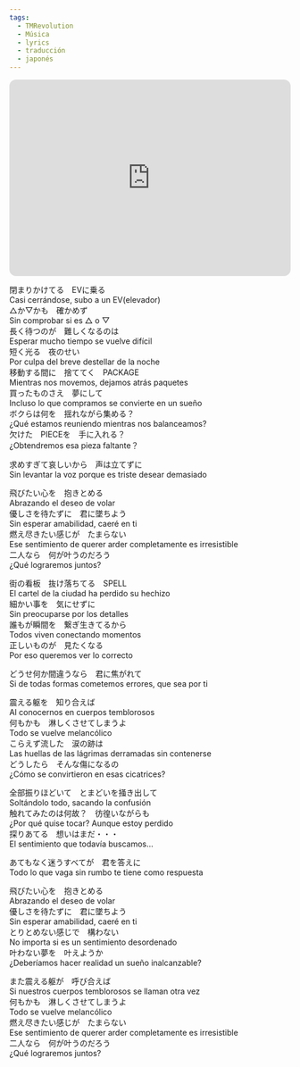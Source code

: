 ```yaml
---
tags:
  - TMRevolution
  - Música
  - lyrics
  - traducción
  - japonés
---
```

<iframe style="border-radius:12px" src="https://open.spotify.com/embed/track/2Q4PZMWdTFHCkWCCoEnddD?utm_source=generator" width="100%" height="352" frameBorder="0" allowfullscreen="" allow="autoplay; clipboard-write; encrypted-media; fullscreen; picture-in-picture" loading="lazy"></iframe>

閉まりかけてる　EVに乗る  
Casi cerrándose, subo a un EV(elevador)  
△か▽かも　確かめず  
Sin comprobar si es △ o ▽  
長く待つのが　難しくなるのは  
Esperar mucho tiempo se vuelve difícil  
短く光る　夜のせい  
Por culpa del breve destellar de la noche  
移動する間に　捨ててく　PACKAGE  
Mientras nos movemos, dejamos atrás paquetes  
買ったものさえ　夢にして  
Incluso lo que compramos se convierte en un sueño  
ボクらは何を　揺れながら集める？  
¿Qué estamos reuniendo mientras nos balanceamos?  
欠けた　PIECEを　手に入れる？  
¿Obtendremos esa pieza faltante？

求めすぎて哀しいから　声は立てずに  
Sin levantar la voz porque es triste desear demasiado

飛びたい心を　抱きとめる  
Abrazando el deseo de volar  
優しさを待たずに　君に墜ちよう  
Sin esperar amabilidad, caeré en ti  
燃え尽きたい感じが　たまらない  
Ese sentimiento de querer arder completamente es irresistible  
二人なら　何が叶うのだろう  
¿Qué lograremos juntos?

街の看板　抜け落ちてる　SPELL  
El cartel de la ciudad ha perdido su hechizo  
細かい事を　気にせずに  
Sin preocuparse por los detalles  
誰もが瞬間を　繋ぎ生きてるから  
Todos viven conectando momentos  
正しいものが　見たくなる  
Por eso queremos ver lo correcto

どうせ何か間違うなら　君に焦がれて  
Si de todas formas cometemos errores, que sea por ti

震える躯を　知り合えば  
Al conocernos en cuerpos temblorosos  
何もかも　淋しくさせてしまうよ  
Todo se vuelve melancólico  
こらえず流した　涙の跡は  
Las huellas de las lágrimas derramadas sin contenerse  
どうしたら　そんな傷になるの  
¿Cómo se convirtieron en esas cicatrices?

全部振りほどいて　とまどいを掻き出して  
Soltándolo todo, sacando la confusión  
触れてみたのは何故？　彷徨いながらも  
¿Por qué quise tocar? Aunque estoy perdido  
探りあてる　想いはまだ・・・  
El sentimiento que todavía buscamos...

あてもなく迷うすべてが　君を答えに  
Todo lo que vaga sin rumbo te tiene como respuesta

飛びたい心を　抱きとめる  
Abrazando el deseo de volar  
優しさを待たずに　君に墜ちよう  
Sin esperar amabilidad, caeré en ti  
とりとめない感じで　構わない  
No importa si es un sentimiento desordenado  
叶わない夢を　叶えようか  
¿Deberíamos hacer realidad un sueño inalcanzable?

また震える躯が　呼び合えば  
Si nuestros cuerpos temblorosos se llaman otra vez  
何もかも　淋しくさせてしまうよ  
Todo se vuelve melancólico  
燃え尽きたい感じが　たまらない  
Ese sentimiento de querer arder completamente es irresistible  
二人なら　何が叶うのだろう  
¿Qué lograremos juntos?

